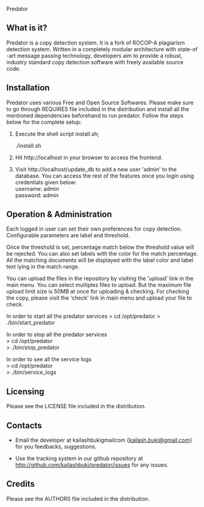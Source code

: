 Predator

What is it?
-----------

Predator is a copy detection system. It is a fork of ROCOP-A plagiarism
detection system. Written in a completely modular architecture with state-of
-art message passing technology, developers aim to provide a robust,
industry standard copy detection software with freely available source code.

Installation
------------

Predator uses various Free and Open Source Softwares. Please make sure to go
through REQUIRES file included in the distribution and install all the
mentioned dependencies beforehand to run predator. Follow the steps below
for the complete setup:

1. Execute the shell script install.sh;

    ./install.sh

2. Hit http://localhost in your browser to access the frontend.

3. Visit http://localhost/update_db to add a new user 'admin' to the database.
    You can access the rest of the features once you login using credentials given
    below:  
        username: admin  
        password: admin  
    
Operation & Administration
--------------------------

Each logged in user can set their own preferences for copy detection.
Configurable parameters are label and threshold.

Once the threshold is set, percentage match below the threshold value will
be rejected. You can also set labels with the color for the match percentage.
All the matching documents will be displayed with the label color and label
text lying in the match range.

You can upload the files in the repository by visiting the 'upload' link in
the main menu. You can select multiples files to upload. But the maximum
file upload limit size is 50MB at once for uploading & checking. For
checking the copy, please visit the 'check' link in main menu and upload
your file to check.  

In order to start all the predator services
    > cd /opt/predator
    > ./bin/start_predator
    
In order to stop all the predator services  
    > cd /opt/predator  
    > ./bin/stop_predator  
        
In order to see all the service logs  
    > cd /opt/predator  
    > ./bin/service_logs  


Licensing
---------

Please see the LICENSE file included in the distribution.

Contacts
--------

* Email the developer at kailash<DOT>buki<AT>gmail<DOT>com
{kailash.buki@gmail.com} for you feedbacks, suggestions.
    
* Use the tracking system in our github repository at
http://github.com/kailashbuki/predator/issues for any issues.
    
Credits
-------

Please see the AUTHORS file included in the distribution.


